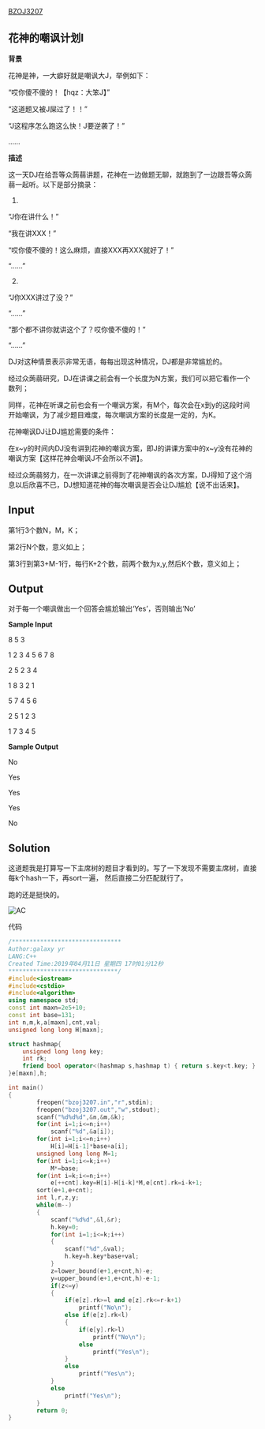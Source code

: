 [BZOJ3207](https://www.lydsy.com/JudgeOnline/problem.php?id=3207)
## 花神的嘲讽计划Ⅰ

**背景**

花神是神，一大癖好就是嘲讽大J，举例如下：

“哎你傻不傻的！【hqz：大笨J】”

“这道题又被J屎过了！！”

“J这程序怎么跑这么快！J要逆袭了！”

……

**描述**

这一天DJ在给吾等众蒟蒻讲题，花神在一边做题无聊，就跑到了一边跟吾等众蒟蒻一起听。以下是部分摘录：

1.

“J你在讲什么！”

“我在讲XXX！”

“哎你傻不傻的！这么麻烦，直接XXX再XXX就好了！”

“……”

2.

“J你XXX讲过了没？”

“……”

“那个都不讲你就讲这个了？哎你傻不傻的！”

“……”

DJ对这种情景表示非常无语，每每出现这种情况，DJ都是非常尴尬的。

经过众蒟蒻研究，DJ在讲课之前会有一个长度为N方案，我们可以把它看作一个数列；

同样，花神在听课之前也会有一个嘲讽方案，有M个，每次会在x到y的这段时间开始嘲讽，为了减少题目难度，每次嘲讽方案的长度是一定的，为K。

花神嘲讽DJ让DJ尴尬需要的条件：

在x~y的时间内DJ没有讲到花神的嘲讽方案，即J的讲课方案中的x~y没有花神的嘲讽方案【这样花神会嘲讽J不会所以不讲】。

经过众蒟蒻努力，在一次讲课之前得到了花神嘲讽的各次方案，DJ得知了这个消息以后欣喜不已，DJ想知道花神的每次嘲讽是否会让DJ尴尬【说不出话来】。

## Input

第1行3个数N，M，K；

第2行N个数，意义如上；

第3行到第3+M-1行，每行K+2个数，前两个数为x,y,然后K个数，意义如上；

## Output

对于每一个嘲讽做出一个回答会尴尬输出‘Yes’，否则输出‘No’

**Sample Input**

8 5 3

1 2 3 4 5 6 7 8

2 5 2 3 4

1 8 3 2 1

5 7 4 5 6

2 5 1 2 3

1 7 3 4 5

**Sample Output**

No

Yes

Yes

Yes

No

## Solution

这道题我是打算写一下主席树的题目才看到的。写了一下发现不需要主席树，直接每k个hash一下，再sort一遍，
然后直接二分匹配就行了。

跑的还是挺快的。

![AC](https://i.loli.net/2019/04/13/5cb182cb70e0c.png)

代码

```cpp
/*******************************
Author:galaxy yr
LANG:C++
Created Time:2019年04月11日 星期四 17时01分12秒
*******************************/
#include<iostream>
#include<cstdio>
#include<algorithm>
using namespace std;
const int maxn=2e5+10;
const int base=131;
int n,m,k,a[maxn],cnt,val;
unsigned long long H[maxn];

struct hashmap{
    unsigned long long key;
    int rk;
    friend bool operator<(hashmap s,hashmap t) { return s.key<t.key; }
}e[maxn],h;

int main()
{
        freopen("bzoj3207.in","r",stdin);
        freopen("bzoj3207.out","w",stdout);
        scanf("%d%d%d",&n,&m,&k);
        for(int i=1;i<=n;i++)
            scanf("%d",&a[i]);
        for(int i=1;i<=n;i++)
            H[i]=H[i-1]*base+a[i];
        unsigned long long M=1;
        for(int i=1;i<=k;i++)
            M*=base;
        for(int i=k;i<=n;i++)
            e[++cnt].key=H[i]-H[i-k]*M,e[cnt].rk=i-k+1;
        sort(e+1,e+cnt);
        int l,r,z,y;
        while(m--)
        {
            scanf("%d%d",&l,&r);
            h.key=0;
            for(int i=1;i<=k;i++)
            {
                scanf("%d",&val);
                h.key=h.key*base+val;
            }
            z=lower_bound(e+1,e+cnt,h)-e;
            y=upper_bound(e+1,e+cnt,h)-e-1;
            if(z<=y)
            {
                if(e[z].rk>=l and e[z].rk<=r-k+1)
                    printf("No\n");
                else if(e[z].rk<l)
                {
                    if(e[y].rk>l)
                        printf("No\n");
                    else 
                        printf("Yes\n");
                }
                else 
                    printf("Yes\n");
            }
            else 
                printf("Yes\n");
        }
        return 0;
}
```
